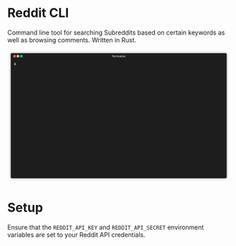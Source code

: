 # Reddit CLI

Command line tool for searching Subreddits based on certain keywords as 
well as browsing comments. Written in Rust.

![Demo](/docs/demo.gif?raw=true)

# Setup

Ensure that the `REDDIT_API_KEY` and `REDDIT_API_SECRET` environment variables are set to your Reddit API credentials.

